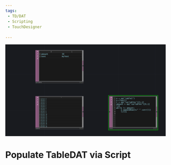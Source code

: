 ```yaml
---
tags:
 - TD/DAT
 - Scripting
 - TouchDesigner

---
```


![Populate TableDAT via Script](./img/PopulateTableDATScript.png)
# Populate TableDAT via Script



